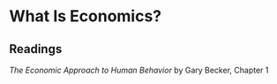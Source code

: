 # What Is Economics?  

## Readings  
_The Economic Approach to Human Behavior_ by Gary Becker, Chapter 1 

